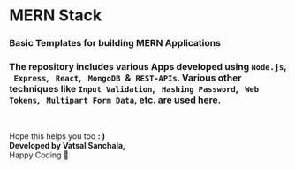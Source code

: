 # MERN Stack
### Basic Templates for building MERN Applications
### The repository includes various Apps developed using `Node.js`, &ensp;`Express`, &ensp;`React`, &ensp;`MongoDB`&ensp;&&ensp;`REST-APIs`. Various other techniques like `Input Validation`, &ensp;`Hashing Password`, &ensp;`Web Tokens`, &ensp;`Multipart Form Data`, etc. are used here.
<br>

Hope this helps you too <b>: )</b> <br>
<b>Developed by Vatsal Sanchala,</b> <br>
Happy Coding 🖤
